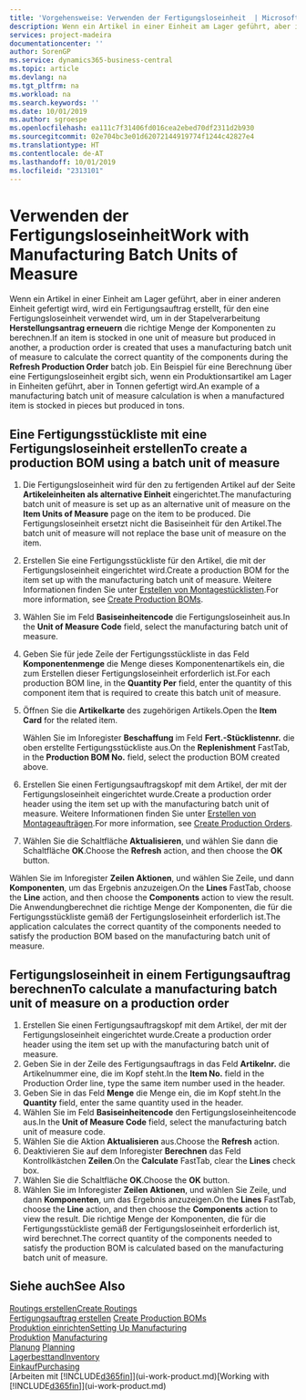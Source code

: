 ```yaml
---
title: 'Vorgehensweise: Verwenden der Fertigungsloseinheit  | Microsoft Docs'
description: Wenn ein Artikel in einer Einheit am Lager geführt, aber in einer anderen Einheit gefertigt wird, kann ein Fertigungsauftrag erstellt werden, für den eine Fertigungsloseinheit verwendet wird, um in der Stapelverarbeitung  FA berechnen die richtige Menge der Komponenten zu berechnen. Ein Beispiel für eine Berechnung über eine Fertigungsloseinheit ergibt sich, wenn ein Produktionsartikel am Lager in Einheiten geführt, aber in Tonnen gefertigt wird.
services: project-madeira
documentationcenter: ''
author: SorenGP
ms.service: dynamics365-business-central
ms.topic: article
ms.devlang: na
ms.tgt_pltfrm: na
ms.workload: na
ms.search.keywords: ''
ms.date: 10/01/2019
ms.author: sgroespe
ms.openlocfilehash: ea111c7f31406fd016cea2ebed70df2311d2b930
ms.sourcegitcommit: 02e704bc3e01d62072144919774f1244c42827e4
ms.translationtype: HT
ms.contentlocale: de-AT
ms.lasthandoff: 10/01/2019
ms.locfileid: "2313101"
---
```

# <a name="work-with-manufacturing-batch-units-of-measure"></a><span data-ttu-id="093e6-104">Verwenden der Fertigungsloseinheit</span><span class="sxs-lookup"><span data-stu-id="093e6-104">Work with Manufacturing Batch Units of Measure</span></span>
<span data-ttu-id="093e6-105">Wenn ein Artikel in einer Einheit am Lager geführt, aber in einer anderen Einheit gefertigt wird, wird ein Fertigungsauftrag erstellt, für den eine Fertigungsloseinheit verwendet wird, um in der Stapelverarbeitung **Herstellungsantrag erneuern** die richtige Menge der Komponenten zu berechnen.</span><span class="sxs-lookup"><span data-stu-id="093e6-105">If an item is stocked in one unit of measure but produced in another, a production order is created that uses a manufacturing batch unit of measure to calculate the correct quantity of the components during the **Refresh Production Order** batch job.</span></span> <span data-ttu-id="093e6-106">Ein Beispiel für eine Berechnung über eine Fertigungsloseinheit ergibt sich, wenn ein Produktionsartikel am Lager in Einheiten geführt, aber in Tonnen gefertigt wird.</span><span class="sxs-lookup"><span data-stu-id="093e6-106">An example of a manufacturing batch unit of measure calculation is when a manufactured item is stocked in pieces but produced in tons.</span></span>  

## <a name="to-create-a-production-bom-using-a-batch-unit-of-measure"></a><span data-ttu-id="093e6-107">Eine Fertigungsstückliste mit eine Fertigungsloseinheit erstellen</span><span class="sxs-lookup"><span data-stu-id="093e6-107">To create a production BOM using a batch unit of measure</span></span>  
1.  <span data-ttu-id="093e6-108">Die Fertigungsloseinheit wird für den zu fertigenden Artikel auf der Seite **Artikeleinheiten als alternative Einheit** eingerichtet.</span><span class="sxs-lookup"><span data-stu-id="093e6-108">The manufacturing batch unit of measure is set up as an alternative unit of measure on the **Item Units of Measure** page on the item to be produced.</span></span> <span data-ttu-id="093e6-109">Die Fertigungsloseinheit ersetzt nicht die Basiseinheit für den Artikel.</span><span class="sxs-lookup"><span data-stu-id="093e6-109">The batch unit of measure will not replace the base unit of measure on the item.</span></span>  
2.  <span data-ttu-id="093e6-110">Erstellen Sie eine Fertigungsstückliste für den Artikel, die mit der Fertigungsloseinheit eingerichtet wird.</span><span class="sxs-lookup"><span data-stu-id="093e6-110">Create a production BOM for the item set up with the manufacturing batch unit of measure.</span></span> <span data-ttu-id="093e6-111">Weitere Informationen finden Sie unter [Erstellen von Montagestücklisten](production-how-to-create-production-boms.md).</span><span class="sxs-lookup"><span data-stu-id="093e6-111">For more information, see [Create Production BOMs](production-how-to-create-production-boms.md).</span></span>  
3.  <span data-ttu-id="093e6-112">Wählen Sie im Feld **Basiseinheitencode** die Fertigungsloseinheit aus.</span><span class="sxs-lookup"><span data-stu-id="093e6-112">In the **Unit of Measure Code** field, select the manufacturing batch unit of measure.</span></span>  
4.  <span data-ttu-id="093e6-113">Geben Sie für jede Zeile der Fertigungsstückliste in das Feld **Komponentenmenge** die Menge dieses Komponentenartikels ein, die zum Erstellen dieser Fertigungsloseinheit erforderlich ist.</span><span class="sxs-lookup"><span data-stu-id="093e6-113">For each production BOM line, in the **Quantity Per** field, enter the quantity of this component item that is required to create this batch unit of measure.</span></span>  
5.  <span data-ttu-id="093e6-114">Öffnen Sie die  **Artikelkarte** des zugehörigen Artikels.</span><span class="sxs-lookup"><span data-stu-id="093e6-114">Open the **Item Card** for the related item.</span></span>  

    <span data-ttu-id="093e6-115">Wählen Sie im Inforegister **Beschaffung** im Feld **Fert.-Stücklistennr.** die oben erstellte Fertigungsstückliste aus.</span><span class="sxs-lookup"><span data-stu-id="093e6-115">On the **Replenishment** FastTab, in the **Production BOM No.** field, select the production BOM created above.</span></span>  
6.  <span data-ttu-id="093e6-116">Erstellen Sie einen Fertigungsauftragskopf mit dem Artikel, der mit der Fertigungsloseinheit eingerichtet wurde.</span><span class="sxs-lookup"><span data-stu-id="093e6-116">Create a production order header using the item set up with the manufacturing batch unit of measure.</span></span> <span data-ttu-id="093e6-117">Weitere Informationen finden Sie unter [Erstellen von Montageaufträgen](production-how-to-create-production-orders.md).</span><span class="sxs-lookup"><span data-stu-id="093e6-117">For more information, see [Create Production Orders](production-how-to-create-production-orders.md).</span></span>  
7.  <span data-ttu-id="093e6-118">Wählen Sie die Schaltfläche **Aktualisieren**, und wählen Sie dann die Schaltfläche **OK**.</span><span class="sxs-lookup"><span data-stu-id="093e6-118">Choose the **Refresh** action, and then choose  the **OK** button.</span></span>  

<span data-ttu-id="093e6-119">Wählen Sie im Inforegister **Zeilen** **Aktionen**, und wählen Sie Zeile, und dann **Komponenten**, um das Ergebnis anzuzeigen.</span><span class="sxs-lookup"><span data-stu-id="093e6-119">On the **Lines** FastTab, choose the **Line** action, and then choose the **Components** action to view the result.</span></span> <span data-ttu-id="093e6-120">Die Anwendungberechnet die richtige Menge der Komponenten, die für die Fertigungsstückliste gemäß der Fertigungsloseinheit erforderlich ist.</span><span class="sxs-lookup"><span data-stu-id="093e6-120">The application calculates the correct quantity of the components needed to satisfy the production BOM based on the manufacturing batch unit of measure.</span></span>  

## <a name="to-calculate-a-manufacturing-batch-unit-of-measure-on-a-production-order"></a><span data-ttu-id="093e6-121">Fertigungsloseinheit in einem Fertigungsauftrag berechnen</span><span class="sxs-lookup"><span data-stu-id="093e6-121">To calculate a manufacturing batch unit of measure on a production order</span></span>  
1.  <span data-ttu-id="093e6-122">Erstellen Sie einen Fertigungsauftragskopf mit dem Artikel, der mit der Fertigungsloseinheit eingerichtet wurde.</span><span class="sxs-lookup"><span data-stu-id="093e6-122">Create a production order header using the item set up with the manufacturing batch unit of measure.</span></span>  
2.  <span data-ttu-id="093e6-123">Geben Sie in der Zeile des Fertigungsauftrags in das Feld **Artikelnr.** die Artikelnummer eine, die im Kopf steht.</span><span class="sxs-lookup"><span data-stu-id="093e6-123">In the **Item No.** field in the Production Order line, type the same item number used in the header.</span></span>  
3.  <span data-ttu-id="093e6-124">Geben Sie in das Feld **Menge** die Menge ein, die im Kopf steht.</span><span class="sxs-lookup"><span data-stu-id="093e6-124">In the **Quantity** field, enter the same quantity used in the header.</span></span>  
4.  <span data-ttu-id="093e6-125">Wählen Sie im Feld **Basiseinheitencode** den Fertigungsloseinheitencode aus.</span><span class="sxs-lookup"><span data-stu-id="093e6-125">In the **Unit of Measure Code** field, select the manufacturing batch unit of measure code.</span></span>  
5.  <span data-ttu-id="093e6-126">Wählen Sie die Aktion **Aktualisieren** aus.</span><span class="sxs-lookup"><span data-stu-id="093e6-126">Choose the **Refresh** action.</span></span>
6.  <span data-ttu-id="093e6-127">Deaktivieren Sie auf dem Inforegister **Berechnen** das Feld Kontrollkästchen **Zeilen**.</span><span class="sxs-lookup"><span data-stu-id="093e6-127">On the **Calculate** FastTab, clear the **Lines** check box.</span></span>  
7.  <span data-ttu-id="093e6-128">Wählen Sie die Schaltfläche **OK**.</span><span class="sxs-lookup"><span data-stu-id="093e6-128">Choose the **OK** button.</span></span>  
8.  <span data-ttu-id="093e6-129">Wählen Sie im Inforegister **Zeilen** **Aktionen**, und wählen Sie Zeile, und dann **Komponenten**, um das Ergebnis anzuzeigen.</span><span class="sxs-lookup"><span data-stu-id="093e6-129">On the **Lines** FastTab, choose the **Line** action, and then choose the **Components** action to view the result.</span></span> <span data-ttu-id="093e6-130">Die richtige Menge der Komponenten, die für die Fertigungsstückliste gemäß der Fertigungsloseinheit erforderlich ist, wird berechnet.</span><span class="sxs-lookup"><span data-stu-id="093e6-130">The correct quantity of the components needed to satisfy the production BOM is calculated based on the manufacturing batch unit of measure.</span></span>  

## <a name="see-also"></a><span data-ttu-id="093e6-131">Siehe auch</span><span class="sxs-lookup"><span data-stu-id="093e6-131">See Also</span></span>  
[<span data-ttu-id="093e6-132">Routings erstellen</span><span class="sxs-lookup"><span data-stu-id="093e6-132">Create Routings</span></span>](production-how-to-create-routings.md)  
<span data-ttu-id="093e6-133">[Fertigungsauftrag erstellen](production-how-to-create-production-boms.md)   </span><span class="sxs-lookup"><span data-stu-id="093e6-133">[Create Production BOMs](production-how-to-create-production-boms.md)   </span></span>  
[<span data-ttu-id="093e6-134">Produktion einrichten</span><span class="sxs-lookup"><span data-stu-id="093e6-134">Setting Up Manufacturing</span></span>](production-configure-production-processes.md)  
<span data-ttu-id="093e6-135">[Produktion](production-manage-manufacturing.md)  </span><span class="sxs-lookup"><span data-stu-id="093e6-135">[Manufacturing](production-manage-manufacturing.md)  </span></span>  
<span data-ttu-id="093e6-136">[Planung](production-planning.md) </span><span class="sxs-lookup"><span data-stu-id="093e6-136">[Planning](production-planning.md) </span></span>  
[<span data-ttu-id="093e6-137">Lagerbesttand</span><span class="sxs-lookup"><span data-stu-id="093e6-137">Inventory</span></span>](inventory-manage-inventory.md)  
[<span data-ttu-id="093e6-138">Einkauf</span><span class="sxs-lookup"><span data-stu-id="093e6-138">Purchasing</span></span>](purchasing-manage-purchasing.md)  
<span data-ttu-id="093e6-139">[Arbeiten mit [!INCLUDE[d365fin](includes/d365fin_md.md)]](ui-work-product.md)</span><span class="sxs-lookup"><span data-stu-id="093e6-139">[Working with [!INCLUDE[d365fin](includes/d365fin_md.md)]](ui-work-product.md)</span></span>  
